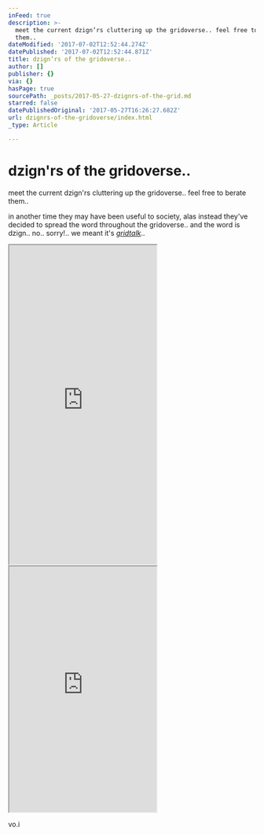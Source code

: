 ```yaml
---
inFeed: true
description: >-
  meet the current dzign’rs cluttering up the gridoverse.. feel free to berate
  them..
dateModified: '2017-07-02T12:52:44.274Z'
datePublished: '2017-07-02T12:52:44.871Z'
title: dzign’rs of the gridoverse..
author: []
publisher: {}
via: {}
hasPage: true
sourcePath: _posts/2017-05-27-dzignrs-of-the-grid.md
starred: false
datePublishedOriginal: '2017-05-27T16:26:27.682Z'
url: dzignrs-of-the-gridoverse/index.html
_type: Article

---
```

# dzign'rs of the gridoverse..

meet the current dzign'rs cluttering up the gridoverse.. feel free to berate them..

in another time they may have been useful to society, alas instead they've decided to spread the word throughout the gridoverse.. and the word is dzign.. no.. sorry!.. we meant it's _[gridtalk][0]_..

<iframe src="https://the-grid.github.io/ed-userhtml/?g=eJyt0UEKgzAQheGrZJedqdJViV6lJHGaDCZGxoHQ2zcWNwVBF10OD34-GO1gZqBBGxEIXr0MzMtDqVJKwwW5bo3LSXEATzhKwYY8cC-fNpp5koPG5IXNNAL18iZFAPSh7veuHiu5n6K1aOy3t2aHJiaVcozvrcyEbmqW2dekMoO2JNSpCl2ETKa9zuraS6w9fAQ7I5kR3P89W_VIo_b_fQDExp1n" height="650" style=""></iframe>

<iframe src="https://the-grid.github.io/ed-userhtml/?g=eJxNkTFPwzAQhff-CstINJFaG5AYaJIOkRBi6cSGEHLtS-q0sSP7klIQ_51rm6psPt_ze3ef8xZQsS74DgIeCl6tF8q01kXOtHcIDgu-QeziQsr9fi8qpWHt_VZo30qrDGgul5Pc2IFZc3w-D94jX-aSrqgRdbAdLpOqdxqtd4mZsTgjbcp-JowNKrCG6qqJrGBG1IDPO2gpNpaHN1WvVAtJTN_vPjJS24ol_zXl4dUkZJWyANgHd9SMRjqAQhh15JBRQ1hDPWvOMhGDppJLSYs60HjdzQFKcJ8vpYxmK5p481Wt211xfztAiLREMTyIJ360oblFpwJlrLwBQdwIYwmVD5CMe6XZ5DcxXvfHSWZseiYypdMlb95EypmmaZbLkdeZqN6pGE9QifYJCmdGoZpvAlTXf8EN1MEaoaw037Z2o8j1becjksHj5T_-AELtpRk" height="500" style=""></iframe>

vo.i

[0]: http://gridtalk.info/